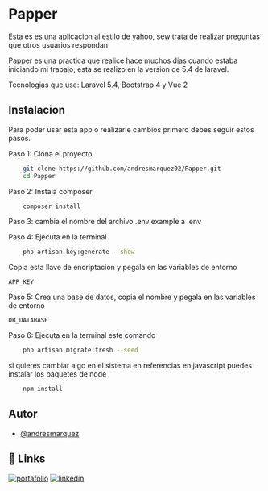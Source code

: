 
# Papper

Esta es es una aplicacion al estilo de yahoo, sew trata de realizar preguntas que otros usuarios respondan 

Papper es una practica que realice hace muchos dias cuando estaba iniciando mi trabajo, esta se realizo 
en la version de 5.4 de laravel.

Tecnologias que use: Laravel 5.4, Bootstrap 4 y Vue 2


## Instalacion

Para poder usar esta app o realizarle cambios primero debes seguir estos pasos.

Paso 1: Clona el proyecto

```bash
    git clone https://github.com/andresmarquez02/Papper.git
    cd Papper
```

Paso 2: Instala composer

```bash
    composer install
```

Paso 3: cambia el nombre del archivo .env.example a .env

Paso 4: Ejecuta en la terminal

```bash
    php artisan key:generate --show
```
Copia esta llave de encriptacion y pegala en las variables de entorno

`APP_KEY`

Paso 5: Crea una base de datos, copia el nombre y pegala en las variables de entorno

`DB_DATABASE`

Paso 6: Ejecuta en la terminal este comando

```bash
    php artisan migrate:fresh --seed
```

si quieres cambiar algo en el sistema en referencias en javascript puedes instalar los paquetes de node

```bash
    npm install
```

## Autor

- [@andresmarquez](https://www.github.com/andresmarquez02)

## 🔗 Links
[![portafolio](https://img.shields.io/badge/my_portfolio-000?style=for-the-badge&logo=ko-fi&logoColor=white)](https://andresmarquez02.github.io/andres/)
[![linkedin](https://img.shields.io/badge/linkedin-0A66C2?style=for-the-badge&logo=linkedin&logoColor=white)](https://www.linkedin.com/in/andres-marquez-02/)
